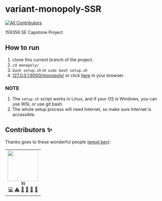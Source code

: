 # variant-monopoly-SSR

<!-- ALL-CONTRIBUTORS-BADGE:START - Do not remove or modify this section -->

[![All Contributors](https://img.shields.io/badge/all_contributors-1-orange.svg?style=flat-square)](#contributors-)

<!-- ALL-CONTRIBUTORS-BADGE:END -->

159356 SE Capstone Project

## How to run

1. clone this current branch of the project.
2. `cd monopoly/`
3. `bash setup.sh` or `sudo bash setup.sh`
4. [127.0.0.1:8000/monopoly/](127.0.0.1:8000/monopoly/) or click [here](127.0.0.1:8000/monopoly/) in your browser.

### NOTE

1. The `setup.sh` script works in Linux, and if your OS is Windows, you can use WSL or use git bash.
2. The whole setup process will need Internet, so make sure Internet is accessible.

## Contributors ✨

Thanks goes to these wonderful people ([emoji key](https://allcontributors.org/docs/en/emoji-key)):

<!-- ALL-CONTRIBUTORS-LIST:START - Do not remove or modify this section -->
<!-- prettier-ignore-start -->
<!-- markdownlint-disable -->

<table>
  <tr>
    <td align="center"><a href="https://github.com/gaoyi-ai"><img src="https://avatars0.githubusercontent.com/u/60838368?s=400&v=4" width="100px;" alt=""/><br /><sub><b>Yi</b></sub></a><br /><a href="https://github.com/gaoyi-ai/monopoly/commits?author=gaoyi-ai" title="Code">💻</a> <a href="https://github.com/gaoyi-ai/monopoly/commits?author=gaoyi-ai" title="Tests">⚠️</a> <a href="#data-gaoyi-ai" title="Data">🔣</a> <a href="#ideas-gaoyi-ai" title="Ideas, Planning, & Feedback">🤔</a> <a href="#projectManagement-gaoyi-ai" title="Project Management">📆</a> <a href="https://github.com/gaoyi-ai/monopoly/pulls?q=is%3Apr+reviewed-by%3Agaoyi-ai" title="Reviewed Pull Requests">👀</a></td>
 </tr>
</table>

<!-- markdownlint-restore -->
<!-- prettier-ignore-end -->

<!-- ALL-CONTRIBUTORS-LIST:END -->
